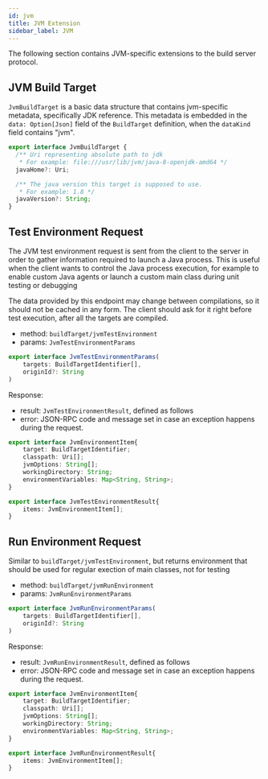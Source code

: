 ```yaml
---
id: jvm
title: JVM Extension
sidebar_label: JVM
---
```


The following section contains JVM-specific extensions to the build server
protocol.

## JVM Build Target

`JvmBuildTarget` is a basic data structure that contains jvm-specific
metadata, specifically JDK reference. This metadata is embedded in
the `data: Option[Json]` field of the `BuildTarget` definition, when
the `dataKind` field contains "jvm".

```ts
export interface JvmBuildTarget {
  /** Uri representing absolute path to jdk
   * For example: file:///usr/lib/jvm/java-8-openjdk-amd64 */
  javaHome?: Uri;

  /** The java version this target is supposed to use.
   * For example: 1.8 */
  javaVersion?: String;
}
```

## Test Environment Request

The JVM test environment request is sent from the client to the server in order to
gather information required to launch a Java process. This is useful when the
client wants to control the Java process execution, for example to enable custom
Java agents or launch a custom main class during unit testing or debugging

The data provided by this endpoint may change between compilations, so it should
not be cached in any form. The client should ask for it right before test execution,
after all the targets are compiled.

- method: `buildTarget/jvmTestEnvironment`
- params: `JvmTestEnvironmentParams`

```ts
export interface JvmTestEnvironmentParams(
    targets: BuildTargetIdentifier[],
    originId?: String
)
```

Response:

- result: `JvmTestEnvironmentResult`, defined as follows
- error: JSON-RPC code and message set in case an exception happens during the
  request.

```ts
export interface JvmEnvironmentItem{
    target: BuildTargetIdentifier;
    classpath: Uri[];
    jvmOptions: String[];
    workingDirectory: String;
    environmentVariables: Map<String, String>;
}

export interface JvmTestEnvironmentResult{
    items: JvmEnvironmentItem[];
}
```

## Run Environment Request

Similar to `buildTarget/jvmTestEnvironment`, but returns environment
that should be used for regular exection of main classes, not for testing

- method: `buildTarget/jvmRunEnvironment`
- params: `JvmRunEnvironmentParams`

```ts
export interface JvmRunEnvironmentParams(
    targets: BuildTargetIdentifier[],
    originId?: String
)
```

Response:

- result: `JvmRunEnvironmentResult`, defined as follows
- error: JSON-RPC code and message set in case an exception happens during the
  request.

```ts
export interface JvmEnvironmentItem{
    target: BuildTargetIdentifier;
    classpath: Uri[];
    jvmOptions: String[];
    workingDirectory: String;
    environmentVariables: Map<String, String>;
}

export interface JvmRunEnvironmentResult{
    items: JvmEnvironmentItem[];
}
```
